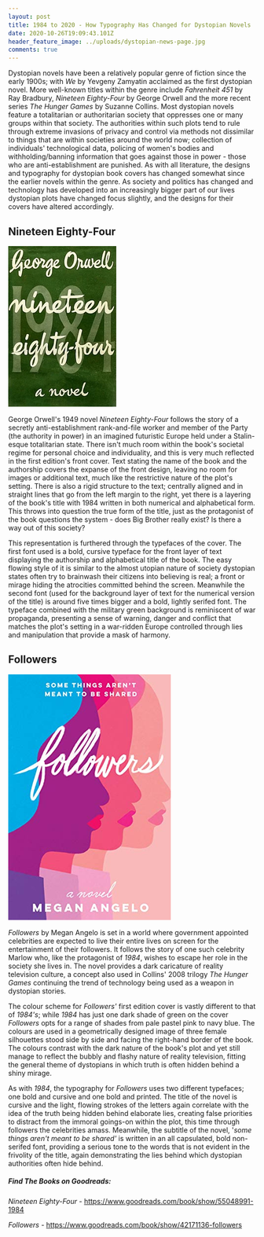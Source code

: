 ```yaml
---
layout: post
title: 1984 to 2020 - How Typography Has Changed for Dystopian Novels
date: 2020-10-26T19:09:43.101Z
header_feature_image: ../uploads/dystopian-news-page.jpg
comments: true
---
```

Dystopian novels have been a relatively popular genre of fiction since the early 1900s; with *We* by Yevgeny Zamyatin acclaimed as the first dystopian novel. More well-known titles within the genre include *Fahrenheit 451* by Ray Bradbury, *Nineteen Eighty-Four* by George Orwell and the more recent series *The Hunger Games* by Suzanne Collins. Most dystopian novels feature a totalitarian or authoritarian society that oppresses one or many groups within that society. The authorities within such plots tend to rule through extreme invasions of privacy and control via methods not dissimilar to things that are within societies around the world now; collection of individuals' technological data, policing of women's bodies and withholding/banning information that goes against those in power - those who are anti-establishment are punished. As with all literature, the designs and typography for dystopian book covers has changed somewhat since the earlier novels within the genre. As society and politics has changed and technology has developed into an increasingly bigger part of our lives dystopian plots have changed focus slightly, and the designs for their covers have altered accordingly.

## Nineteen Eighty-Four

![](../uploads/220px-1984first.webp)

George Orwell's 1949 novel *Nineteen Eighty-Four* follows the story of a secretly anti-establishment rank-and-file worker and member of the Party (the authority in power) in an imagined futuristic Europe held under a Stalin-esque totalitarian state. There isn't much room within the book's societal regime for personal choice and individuality, and this is very much reflected in the first edition's front cover. Text stating the name of the book and the authorship covers the expanse of the front design, leaving no room for images or additional text, much like the restrictive nature of the plot's setting. There is also a rigid structure to the text; centrally aligned and in straight lines that go from the left margin to the right, yet there is a layering of the book's title with 1984 written in both numerical and alphabetical form. This throws into question the true form of the title, just as the protagonist of the book questions the system - does Big Brother really exist? Is there a way out of this society?

This representation is furthered through the typefaces of the cover. The first font used is a bold, cursive typeface for the front layer of text displaying the authorship and alphabetical title of the book. The easy flowing style of it is similar to the almost utopian nature of society dystopian states often try to brainwash their citizens into believing is real; a front or mirage hiding the atrocities committed behind the screen. Meanwhile the second font (used for the background layer of text for the numerical version of the title) is around five times bigger and a bold, lightly serifed font. The typeface combined with the military green background is reminiscent of war propaganda, presenting a sense of warning, danger and conflict that matches the plot's setting in a war-ridden Europe controlled through lies and manipulation that provide a mask of harmony.

## Followers

![](../uploads/42171136.jpg)



*Followers* by Megan Angelo is set in a world where government appointed celebrities are expected to live their entire lives on screen for the entertainment of their followers. It follows the story of one such celebrity Marlow who, like the protagonist of *1984*, wishes to escape her role in the society she lives in. The novel provides a dark caricature of reality television culture, a concept also used in Collins' 2008 trilogy *The Hunger Games* continuing the trend of technology being used as a weapon in dystopian stories.

The colour scheme for *Followers'* first edition cover is vastly different to that of *1984's*; while *1984* has just one dark shade of green on the cover *Followers* opts for a range of shades from pale pastel pink to navy blue. The colours are used in a geometrically designed image of three female silhouettes stood side by side and facing the right-hand border of the book. The colours contrast with the dark nature of the book's plot and yet still manage to reflect the bubbly and flashy nature of reality television, fitting the general theme of dystopians in which truth is often hidden behind a shiny mirage. 

As with *1984*, the typography for *Followers* uses two different typefaces; one bold and cursive and one bold and printed. The title of the novel is cursive and the light, flowing strokes of the letters again correlate with the idea of the truth being hidden behind elaborate lies, creating false priorities to distract from the immoral goings-on within the plot, this time through followers the celebrities amass. Meanwhile, the subtitle of the novel, '*some things aren't meant to be shared'* is written in an all capsulated, bold non-serifed font, providing a serious tone to the words that is not evident in the frivolity of the title, again demonstrating the lies behind which dystopian authorities often hide behind.

##### Find The Books on Goodreads:

*Nineteen Eighty-Four -* <https://www.goodreads.com/book/show/55048991-1984> 

*Followers -* <https://www.goodreads.com/book/show/42171136-followers>